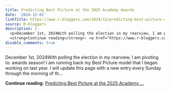 ```yaml
---
title: Predicting Best Picture at the 2025 Academy Awards
date: '2024-12-01'
linkTitle: https://www.r-bloggers.com/2024/12/predicting-best-picture-at-the-2025-academy-awards/
source: R-bloggers
description: |-
  <p>December 1st, 2024With polling the election in my rearview, I am pivoting to: awards season! I am running back my Best Picture model that I began working on last year. I will update this page with a new entry every Sunday through the morning of th...</p>
  <strong>Continue reading</strong>: <a href="https://www.r-bloggers.com/2024/12/predicting-best-picture-at-the-2025-academy-awards/">Predicting Best Picture at the 2025 Academy ...
disable_comments: true
---
```

<p>December 1st, 2024With polling the election in my rearview, I am pivoting to: awards season! I am running back my Best Picture model that I began working on last year. I will update this page with a new entry every Sunday through the morning of th...</p>
<strong>Continue reading</strong>: <a href="https://www.r-bloggers.com/2024/12/predicting-best-picture-at-the-2025-academy-awards/">Predicting Best Picture at the 2025 Academy ...